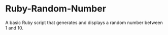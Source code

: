 # Ruby-Random-Number
A basic Ruby script that generates and displays a random number between 1 and 10.
